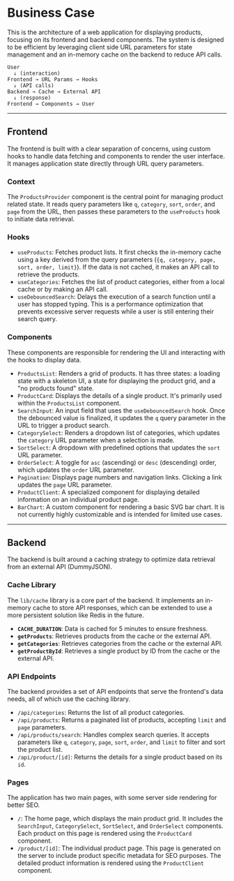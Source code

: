 # Business Case

This is the architecture of a web application for displaying products, focusing on its frontend and backend components. The system is designed to be efficient by leveraging client side URL parameters for state management and an in-memory cache on the backend to reduce API calls.

```
User 
  ↓ (interaction)
Frontend → URL Params → Hooks
  ↓ (API calls)
Backend → Cache → External API
  ↓ (response)
Frontend → Components → User
```

---

## Frontend

The frontend is built with a clear separation of concerns, using custom hooks to handle data fetching and components to render the user interface. It manages application state directly through URL query parameters.

### Context

The `ProductsProvider` component is the central point for managing product related state. It reads query parameters like `q`, `category`, `sort`, `order`, and `page` from the URL, then passes these parameters to the `useProducts` hook to initiate data retrieval.

### Hooks

- `useProducts`: Fetches product lists. It first checks the in-memory cache using a key derived from the query parameters (`{q, category, page, sort, order, limit}`). If the data is not cached, it makes an API call to retrieve the products.
- `useCategories`: Fetches the list of product categories, either from a local cache or by making an API call.
- `useDebouncedSearch`: Delays the execution of a search function until a user has stopped typing. This is a performance optimization that prevents excessive server requests while a user is still entering their search query.

### Components

These components are responsible for rendering the UI and interacting with the hooks to display data.

- `ProductsList`: Renders a grid of products. It has three states: a loading state with a skeleton UI, a state for displaying the product grid, and a "no products found" state.
- `ProductCard`: Displays the details of a single product. It's primarily used within the `ProductsList` component.
- `SearchInput`: An input field that uses the `useDebouncedSearch` hook. Once the debounced value is finalized, it updates the `q` query parameter in the URL to trigger a product search.
- `CategorySelect`: Renders a dropdown list of categories, which updates the `category` URL parameter when a selection is made.
- `SortSelect`: A dropdown with predefined options that updates the `sort` URL parameter.
- `OrderSelect`: A toggle for `asc` (ascending) or `desc` (descending) order, which updates the `order` URL parameter.
- `Pagination`: Displays page numbers and navigation links. Clicking a link updates the `page` URL parameter.
- `ProductClient`: A specialized component for displaying detailed information on an individual product page.
- `BarChart`: A custom component for rendering a basic SVG bar chart. It is not currently highly customizable and is intended for limited use cases.

---

## Backend

The backend is built around a caching strategy to optimize data retrieval from an external API (DummyJSON).

### Cache Library

The `lib/cache` library is a core part of the backend. It implements an in-memory cache to store API responses, which can be extended to use a more persistent solution like Redis in the future.

- **`CACHE_DURATION`**: Data is cached for 5 minutes to ensure freshness.
- **`getProducts`**: Retrieves products from the cache or the external API.
- **`getCategories`**: Retrieves categories from the cache or the external API.
- **`getProductById`**: Retrieves a single product by ID from the cache or the external API.

### API Endpoints

The backend provides a set of API endpoints that serve the frontend's data needs, all of which use the caching library.

- `/api/categories`: Returns the list of all product categories.
- `/api/products`: Returns a paginated list of products, accepting `limit` and `page` parameters.
- `/api/products/search`: Handles complex search queries. It accepts parameters like `q`, `category`, `page`, `sort`, `order`, and `limit` to filter and sort the product list.
- `/api/product/[id]`: Returns the details for a single product based on its `id`.

### Pages

The application has two main pages, with some server side rendering for better SEO.

- `/`: The home page, which displays the main product grid. It includes the `SearchInput`, `CategorySelect`, `SortSelect`, and `OrderSelect` components. Each product on this page is rendered using the `ProductCard` component.
- `/product/[id]`: The individual product page. This page is generated on the server to include product specific metadata for SEO purposes. The detailed product information is rendered using the `ProductClient` component.
